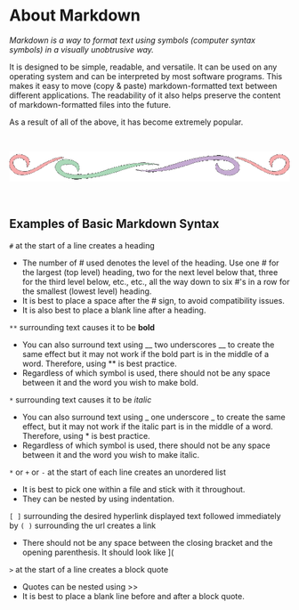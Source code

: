 # About Markdown

 *Markdown is a way to format text using symbols (computer syntax symbols) in a visually unobtrusive way.*

It is designed to be simple, readable, and versatile.  It can be used on any operating system and can be interpreted by most software programs.  This makes it easy to move (copy & paste) markdown-formatted text between different applications.  The readability of it also helps preserve the content of markdown-formatted files into the future.

As a result of all of the above, it has become extremely popular.

<br>

![swirly divider line](divider.gif)

<br>

## Examples of Basic Markdown Syntax

`#` at the start of a line creates a heading

+ The number of # used denotes the level of the heading.  Use one # for the largest (top level) heading, two for the next level below that, three for the third level below, etc., etc., all the way down to six #'s in a row for the smallest (lowest level) heading.
+ It is best to place a space after the # sign, to avoid compatibility issues.
+ It is also best to place a blank line after a heading.

 `**` surrounding text causes it to be **bold**

+ You can also surround text using __ two underscores __ to create the same effect but it may not work if the bold part is in the middle of a word.  Therefore, using ** is best practice.
+ Regardless of which symbol is used, there should not be any space between it and the word you wish to make bold.

`*` surrounding text causes it to be *italic*

+ You can also surround text using _ one underscore _ to create the same effect, but it may not work if the italic part is in the middle of a word.  Therefore, using * is best practice.
+ Regardless of which symbol is used, there should not be any space between it and the word you wish to make italic.

 `*` or `+` or `-` at the start of each line creates an unordered list

+ It is best to pick one within a file and stick with it throughout.
+ They can be nested by using indentation.

 `[ ]` surrounding the desired hyperlink displayed text followed immediately by `( )` surrounding the url creates a link

+ There should not be any space between the closing bracket and the opening parenthesis.  It should look like ](

 `>` at the start of a line creates a block quote

+ Quotes can be nested using >>
+ It is best to place a blank line before and after a block quote.

<br>

<br>
